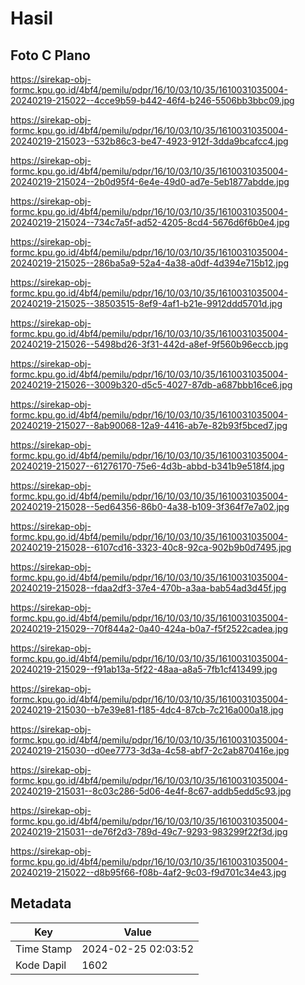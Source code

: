 # Hasil

## Foto C Plano

https://sirekap-obj-formc.kpu.go.id/4bf4/pemilu/pdpr/16/10/03/10/35/1610031035004-20240219-215022--4cce9b59-b442-46f4-b246-5506bb3bbc09.jpg

https://sirekap-obj-formc.kpu.go.id/4bf4/pemilu/pdpr/16/10/03/10/35/1610031035004-20240219-215023--532b86c3-be47-4923-912f-3dda9bcafcc4.jpg

https://sirekap-obj-formc.kpu.go.id/4bf4/pemilu/pdpr/16/10/03/10/35/1610031035004-20240219-215024--2b0d95f4-6e4e-49d0-ad7e-5eb1877abdde.jpg

https://sirekap-obj-formc.kpu.go.id/4bf4/pemilu/pdpr/16/10/03/10/35/1610031035004-20240219-215024--734c7a5f-ad52-4205-8cd4-5676d6f6b0e4.jpg

https://sirekap-obj-formc.kpu.go.id/4bf4/pemilu/pdpr/16/10/03/10/35/1610031035004-20240219-215025--286ba5a9-52a4-4a38-a0df-4d394e715b12.jpg

https://sirekap-obj-formc.kpu.go.id/4bf4/pemilu/pdpr/16/10/03/10/35/1610031035004-20240219-215025--38503515-8ef9-4af1-b21e-9912ddd5701d.jpg

https://sirekap-obj-formc.kpu.go.id/4bf4/pemilu/pdpr/16/10/03/10/35/1610031035004-20240219-215026--5498bd26-3f31-442d-a8ef-9f560b96eccb.jpg

https://sirekap-obj-formc.kpu.go.id/4bf4/pemilu/pdpr/16/10/03/10/35/1610031035004-20240219-215026--3009b320-d5c5-4027-87db-a687bbb16ce6.jpg

https://sirekap-obj-formc.kpu.go.id/4bf4/pemilu/pdpr/16/10/03/10/35/1610031035004-20240219-215027--8ab90068-12a9-4416-ab7e-82b93f5bced7.jpg

https://sirekap-obj-formc.kpu.go.id/4bf4/pemilu/pdpr/16/10/03/10/35/1610031035004-20240219-215027--61276170-75e6-4d3b-abbd-b341b9e518f4.jpg

https://sirekap-obj-formc.kpu.go.id/4bf4/pemilu/pdpr/16/10/03/10/35/1610031035004-20240219-215028--5ed64356-86b0-4a38-b109-3f364f7e7a02.jpg

https://sirekap-obj-formc.kpu.go.id/4bf4/pemilu/pdpr/16/10/03/10/35/1610031035004-20240219-215028--6107cd16-3323-40c8-92ca-902b9b0d7495.jpg

https://sirekap-obj-formc.kpu.go.id/4bf4/pemilu/pdpr/16/10/03/10/35/1610031035004-20240219-215028--fdaa2df3-37e4-470b-a3aa-bab54ad3d45f.jpg

https://sirekap-obj-formc.kpu.go.id/4bf4/pemilu/pdpr/16/10/03/10/35/1610031035004-20240219-215029--70f844a2-0a40-424a-b0a7-f5f2522cadea.jpg

https://sirekap-obj-formc.kpu.go.id/4bf4/pemilu/pdpr/16/10/03/10/35/1610031035004-20240219-215029--f91ab13a-5f22-48aa-a8a5-7fb1cf413499.jpg

https://sirekap-obj-formc.kpu.go.id/4bf4/pemilu/pdpr/16/10/03/10/35/1610031035004-20240219-215030--b7e39e81-f185-4dc4-87cb-7c216a000a18.jpg

https://sirekap-obj-formc.kpu.go.id/4bf4/pemilu/pdpr/16/10/03/10/35/1610031035004-20240219-215030--d0ee7773-3d3a-4c58-abf7-2c2ab870416e.jpg

https://sirekap-obj-formc.kpu.go.id/4bf4/pemilu/pdpr/16/10/03/10/35/1610031035004-20240219-215031--8c03c286-5d06-4e4f-8c67-addb5edd5c93.jpg

https://sirekap-obj-formc.kpu.go.id/4bf4/pemilu/pdpr/16/10/03/10/35/1610031035004-20240219-215031--de76f2d3-789d-49c7-9293-983299f22f3d.jpg

https://sirekap-obj-formc.kpu.go.id/4bf4/pemilu/pdpr/16/10/03/10/35/1610031035004-20240219-215022--d8b95f66-f08b-4af2-9c03-f9d701c34e43.jpg


## Metadata

| Key        | Value               |
| ---------- | ------------------- |
| Time Stamp | 2024-02-25 02:03:52 |
| Kode Dapil | 1602                |




